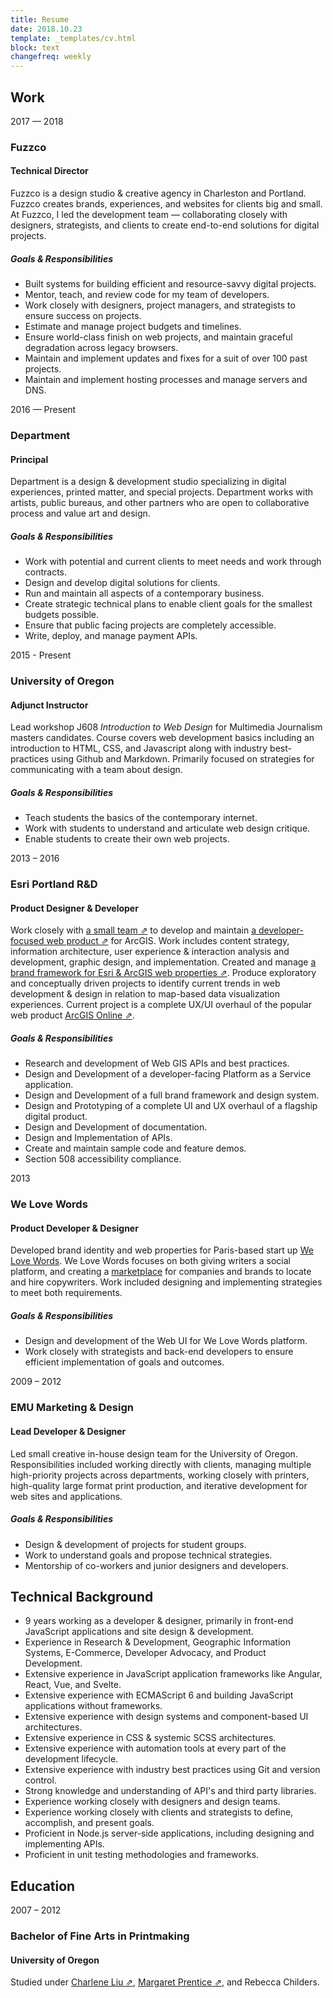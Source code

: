 ```yaml
---
title: Resume
date: 2018.10.23
template: _templates/cv.html
block: text
changefreq: weekly
---
```


## Work

<date>2017 — 2018</date>
### Fuzzco
#### Technical Director

Fuzzco is a design studio & creative agency in Charleston and Portland. Fuzzco creates brands, experiences, and websites for clients big and small. At Fuzzco, I led the development team — collaborating closely with designers, strategists, and clients to create end-to-end solutions for digital projects.

##### Goals & Responsibilities

- Built systems for building efficient and resource-savvy digital projects.
- Mentor, teach, and review code for my team of developers.
- Work closely with designers, project managers, and strategists to ensure success on projects.
- Estimate and manage project budgets and timelines.
- Ensure world-class finish on web projects, and maintain graceful degradation across legacy browsers.
- Maintain and implement updates and fixes for a suit of over 100 past projects.
- Maintain and implement hosting processes and manage servers and DNS. 

<date>2016 — Present</date>
### Department
#### Principal

Department is a design & development studio specializing in digital experiences, printed matter, and special projects. Department works with artists, public bureaus, and other partners who are open to collaborative process and value art and design.

##### Goals & Responsibilities

- Work with potential and current clients to meet needs and work through contracts.
- Design and develop digital solutions for clients.
- Run and maintain all aspects of a contemporary business.
- Create strategic technical plans to enable client goals for the smallest budgets possible.
- Ensure that public facing projects are completely accessible.
- Write, deploy, and manage payment APIs.

<date>2015 - Present</date>
### University of Oregon
#### Adjunct Instructor

Lead workshop J608 _Introduction to Web Design_ for Multimedia Journalism masters candidates. Course covers web development basics including an introduction to HTML, CSS, and Javascript along with industry best-practices using Github and Markdown. Primarily focused on strategies for communicating with a team about design.

##### Goals & Responsibilities

- Teach students the basics of the contemporary internet.
- Work with students to understand and articulate web design critique.
- Enable students to create their own web projects.

<date>2013 – 2016</date>
### Esri Portland R&D
#### Product Designer & Developer

Work closely with [a small team ⇗](http://pdx.esri.com/) to develop and maintain [a developer-focused web product ⇗](https://developers.arcgis.com/en/) for ArcGIS. Work includes content strategy, information architecture, user experience & interaction analysis and development, graphic design, and implementation. Created and manage [a brand framework for Esri & ArcGIS web properties ⇗](http://esri.github.io/calcite-web/). Produce exploratory and conceptually driven projects to identify current trends in web development & design in relation to map-based data visualization experiences. Current project is a complete UX/UI overhaul of the popular web product <a href="https://www.arcgis.com/features/">ArcGIS Online ⇗</a>.

##### Goals & Responsibilities

- Research and development of Web GIS APIs and best practices.
- Design and Development of a developer-facing Platform as a Service application.
- Design and Development of a full brand framework and design system.
- Design and Prototyping of a complete UI and UX overhaul of a flagship digital product.
- Design and Development of documentation.
- Design and Implementation of APIs.
- Create and maintain sample code and feature demos.
- Section 508 accessibility compliance.

<date>2013</date>
### We Love Words
#### Product Developer & Designer

Developed brand identity and web properties for Paris-based start up <a href="http://welovewords.com/">We Love Words</a>. We Love Words focuses on both giving writers a social platform, and creating a <a href="http://www.youlovewords.com/">marketplace</a> for companies and brands to locate and hire copywriters. Work included designing and implementing strategies to meet both requirements.

##### Goals & Responsibilities

- Design and development of the Web UI for We Love Words platform.
- Work closely with strategists and back-end developers to ensure efficient implementation of goals and outcomes.

<date>2009 – 2012</date>
### EMU Marketing & Design
#### Lead Developer & Designer

Led small creative in-house design team for the University of Oregon. Responsibilities included working directly with clients, managing multiple high-priority projects across departments, working closely with printers, high-quality large format print production, and iterative development for web sites and applications.

##### Goals & Responsibilities

- Design & development of projects for student groups.
- Work to understand goals and propose technical strategies.
- Mentorship of co-workers and junior designers and developers.

## Technical Background

- 9 years working as a developer & designer, primarily in front-end JavaScript applications and site design & development.
- Experience in Research & Development, Geographic Information Systems, E-Commerce, Developer Advocacy, and Product Development.
- Extensive experience in JavaScript application frameworks like Angular, React, Vue, and Svelte. 
- Extensive experience with ECMAScript 6 and building JavaScript applications without frameworks. 
- Extensive experience with design systems and component-based UI architectures.
- Extensive experience in CSS & systemic SCSS architectures. 
- Extensive experience with automation tools at every part of the development lifecycle.
- Extensive experience with industry best practices using Git and version control. 
- Strong knowledge and understanding of API's and third party libraries.
- Experience working closely with designers and design teams.
- Experience working closely with clients and strategists to define, accomplish, and present goals.
- Proficient in Node.js server-side applications, including designing and implementing APIs.
- Proficient in unit testing methodologies and frameworks.

## Education

<date>2007 – 2012</date>
### Bachelor of Fine Arts in Printmaking
#### University of Oregon
Studied under [Charlene Liu ⇗](http://charlene-liu.com/), [Margaret Prentice ⇗](https://margaretprentice.com/), and Rebecca Childers.

<!-- ## Publications

<date>2016</date>
### Heavy Pop
#### Morgan Rosskopf

Risograph printed and handbound artist book for Rosskopf's solo show at [One Grand Gallery](http://www.onegrandgallery.com/)

<date>2012</date>
### [L'Enfer ⇗](http://www.michaelwoolworth.com/books/lenfer)
#### by Stéphane Pencréac'h
Artist book printed for [Michael Woolworth Publications.](http://www.michaelwoolworth.com/) Responsible for design, layout, and printing of type. The book was composed of Xylen-transfered collages onto the back of treated sandpaper. The text of the book was hand-stamped with lithography ink on to the rough surface of the sand paper.

<date>2012</date>
### Axioms
Bachelor of Fine Arts in Printmaking thesis publication. Paired with the Axioms gallery show.

<date>2012</date>
### A Confluence
With Haptic Eye Editions. Artist book exploring the roll of movement of water bodies in the Willamette Valley watershed, published with Haptic Eye Editions.

<date>2011</date>
### Syntax
Letterpress, Intaglio, and Silkscreened artist book developing a visual language of fractured, repeated, and layered letterforms and geometries.

<date>2010</date>
### The Art of Destroying Things on Purpose
#### by [Nathan Landau ⇗](http://nathanlandau.com/)
Illustrated and hand-set book of poetry. Printed lettepress on a Vandercook 4.

<date>2010</date>
### anatomi; typographi
Letterpress artist book exploring the connections between sections of letterforms and body parts.

## Exhibitions

<date>November 2014</date>
### Meridian
#### Café Crema, Portland OR

Group show with Atelier Meridian printmaking studio
[Jane Pagliarulo ⇗](http://www.ateliermeridian.com/teachers.html), Chris Harmon, Rebecca Boraz, Nick Brakel, Nancy Clarke, [Daniel Jasa ⇗](http://danieljasa.com/home.html), and Robert Surette.

<date>May 2012</date>
### Axioms
#### LaVerne Krause Gallery

BFA Thesis Show with [Shelly McMahon ⇗](http://www.shellymcmahon.com/) and Christina Shueler.

<date>April 2012</date>
### The Astronaut Project
#### The Buzz Gallery, Eugene OR

Solo exhibition documenting my (admittedly rather unqualified) application for NASA's astronaut candidate program.

<date>February 2012</date>
### LISA
#### LaVerne Krause Gallery, Eugene OR

Group show with University of Oregon printmakers; Seth Fitzpatrick, [Bryan Schuldt ⇗](https://dribbble.com/btschuldt), [Nina Coloso ⇗](http://ncoloso.tumblr.com/), Jessica Freedman, and [Chelsea Boehnke ⇗](http://www.cboehnke.com/).

<date>November 2011</date>
### Coffee Or Tea
#### LaVerne Krause Gallery, Eugene OR

Group show for [Event Arts / Art Events. ⇗](http://eventarts.tumblr.com/)



<date>June 2011</date>
### Physical Geographies
#### The Buzz Gallery, Eugene OR

Group show with [Paul Pederson. ⇗](http://paulcpederson.com/)
-->
